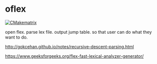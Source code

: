 # oflex

[![CMakematrix](https://github.com/Jiangshan00001/oflex/actions/workflows/cmake_matrix.yml/badge.svg)](https://github.com/Jiangshan00001/oflex/actions/workflows/cmake_matrix.yml)


open flex.
parse lex file.
output jump table.
so that user can do what they want to do.




http://gokcehan.github.io/notes/recursive-descent-parsing.html

https://www.geeksforgeeks.org/flex-fast-lexical-analyzer-generator/
